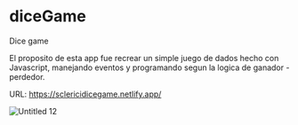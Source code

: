 
# diceGame
Dice game

El proposito de esta app fue recrear un simple juego de dados hecho con Javascript, manejando eventos y programando segun la logica de ganador - perdedor.

URL: https://sclericidicegame.netlify.app/


![Untitled 12](https://user-images.githubusercontent.com/68576069/118684557-b4426080-b7d8-11eb-8503-8a7da240e437.jpg)
